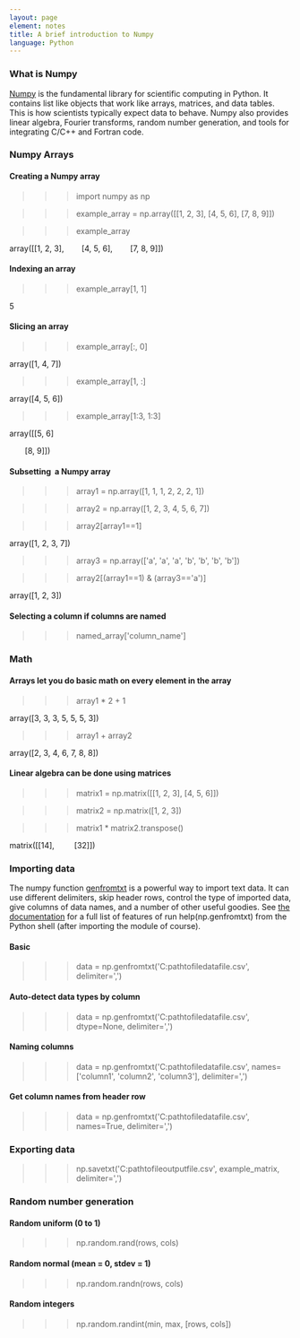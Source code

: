 ```yaml
--- 
layout: page
element: notes
title: A brief introduction to Numpy
language: Python
---
```


### What is Numpy

[Numpy](http://numpy.scipy.org/) is the fundamental library for
scientific computing in Python. It contains list like objects that work
like arrays, matrices, and data tables. This is how scientists typically
expect data to behave. Numpy also provides linear algebra, Fourier
transforms, random number generation, and tools for integrating C/C++
and Fortran code.


### Numpy Arrays

#### Creating a Numpy array

>>> import numpy as np

>>> example_array = np.array([[1, 2, 3], [4, 5, 6], [7, 8, 9]])

>>> example_array

array([[1, 2, 3],
       [4, 5, 6],
       [7, 8, 9]])

#### Indexing an array

>>> example_array[1, 1]

5


#### Slicing an array

>>> example_array[:, 0]

array([1, 4, 7])

>>> example_array[1, :]

array([4, 5, 6])

>>> example_array[1:3, 1:3]

array([[5, 6]

       [8, 9]])



#### Subsetting  a Numpy array

>>> array1 = np.array([1, 1, 1, 2, 2, 2, 1])

>>> array2 = np.array([1, 2, 3, 4, 5, 6, 7])

>>> array2[array1==1]

array([1, 2, 3, 7])

>>> array3 = np.array(['a', 'a', 'a', 'b', 'b', 'b', 'b'])

>>> array2[(array1==1) & (array3=='a')]

array([1, 2, 3])



#### Selecting a column if columns are named

>>> named_array['column_name']



### Math

#### Arrays let you do basic math on every element in the array

>>> array1 * 2 + 1

array([3, 3, 3, 5, 5, 5, 3])

>>> array1 + array2

array([2, 3, 4, 6, 7, 8, 8])



#### Linear algebra can be done using matrices

>>> matrix1 = np.matrix([[1, 2, 3], [4, 5, 6]])

>>> matrix2 = np.matrix([1, 2, 3])

>>> matrix1 * matrix2.transpose()

matrix([[14],
        [32]])



### Importing data

The numpy function
[genfromtxt](http://docs.scipy.org/doc/numpy/reference/generated/numpy.genfromtxt.html)
is a powerful way to import text data. It can use different delimiters,
skip header rows, control the type of imported data, give columns of
data names, and a number of other useful goodies. See [the
documentation](http://docs.scipy.org/doc/numpy/reference/generated/numpy.genfromtxt.html)
for a full list of features of run help(np.genfromtxt) from the Python
shell (after importing the module of course).

#### Basic

>>> data = np.genfromtxt('C:pathtofiledatafile.csv',
delimiter=',')

#### Auto-detect data types by column

>>> data = np.genfromtxt('C:pathtofiledatafile.csv',
dtype=None, delimiter=',')

#### Naming columns

>>> data = np.genfromtxt('C:pathtofiledatafile.csv',
names=['column1', 'column2', 'column3'], delimiter=',')

#### Get column names from header row

>>> data = np.genfromtxt('C:pathtofiledatafile.csv',
names=True, delimiter=',')



### Exporting data

>>> np.savetxt('C:pathtofileoutputfile.csv', example_matrix,
delimiter=',')



### Random number generation

#### Random uniform (0 to 1)

>>> np.random.rand(rows, cols)

#### Random normal (mean = 0, stdev = 1)

>>> np.random.randn(rows, cols)

#### Random integers

>>> np.random.randint(min, max, [rows, cols])

